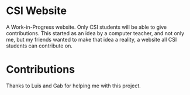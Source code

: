 # CSI Website
A Work-in-Progress website. Only CSI students will be able to give contributions.
This started as an idea by a computer teacher, and not only me, but my friends wanted to make that idea a reality, 
a website all CSI students can contribute on.

# Contributions
Thanks to Luis and Gab for helping me with this project.

